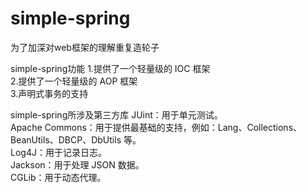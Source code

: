 # simple-spring
为了加深对web框架的理解重复造轮子

simple-spring功能
1.提供了一个轻量级的 IOC 框架  
2.提供了一个轻量级的 AOP 框架  
3.声明式事务的支持


simple-spring所涉及第三方库
JUint：用于单元测试。  
Apache Commons：用于提供最基础的支持，例如：Lang、Collections、BeanUtils、DBCP、DbUtils 等。  
Log4J：用于记录日志。  
Jackson：用于处理 JSON 数据。  
CGLib：用于动态代理。  